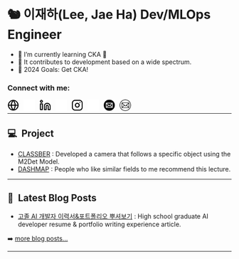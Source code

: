 # 🐿️ 이재하(Lee, Jae Ha) Dev/MLOps Engineer

- 🌱 I’m currently learning CKA 🤣
- 🌈 It contributes to development based on a wide spectrum.
- 🥅 2024 Goals: Get CKA!

### Connect with me:

[<img align="left" alt="Portfolio" src="./img/globe-light.svg" height="26px" style="padding-right:10px;" />](https://www.notion.so/taki0412/J-Curve-Ops-Engineer-c016f02cb9394d1a9a6db286a1778ee5?pvs=4#gh-light-mode-only)
[<img align="left" alt="Portfolio" src="./img/globe-dark.svg" height="26px" style="padding-right:10px;" />](https://www.notion.so/taki0412/J-Curve-Ops-Engineer-c016f02cb9394d1a9a6db286a1778ee5?pvs=4#gh-dark-mode-only)

[<img align="left" alt="LinkedIn" src="./img/linkedin-light.svg" height="26px" style="padding-right:10px;" />](https://linkedin.com/in/taki0412#gh-light-mode-only)
[<img align="left" alt="LinkedIn" src="./img/linkedin-dark.svg" height="26px" style="padding-right:10px;" />](https://linkedin.com/in/taki0412#gh-dark-mode-only)

[<img align="left" alt="Instagram" src="./img/instagram-light.svg" height="26px" style="padding-right:10px;" />](https://instagram.com/taki._.0412#gh-light-mode-only)
[<img align="left" alt="Instagram" src="./img/instagram-dark.svg" height="26px" style="padding-right:10px;" />](https://instagram.com/taki._.0412#gh-dark-mode-only)

[<img align="left" alt="Mail" src="./img/email-light.svg" height="26px" style="padding-right:10px;">](mailto:taki041210@naver.com#gh-dark-mode-only)
[<img align="left" alt="Mail" src="./img/email-dark.svg" height="26px" style="padding-right:10px;">](mailto:taki041210@naver.com#gh-light-mode-only)

<br />

---

## 💻&nbsp;&nbsp;Project

<!-- Project:START -->
- [CLASSBER](https://github.com/modeep/international-ai-competition-2022/tree/main/classber) : Developed a camera that follows a specific object using the M2Det Model.
- [DASHMAP](https://github.com/dash-map/dashmap-recommendation-system.git) : People who like similar fields to me recommend this lecture.
<!-- Project:END -->

---

## 📕&nbsp;&nbsp;Latest Blog Posts

<!-- BLOG-POST-LIST:START -->
- [고졸 AI 개발자 이력서&포트폴리오 뿌셔보기](https://velog.io/@taki0412/jaeha-portfolio) : High school graduate AI developer resume & portfolio writing experience article.
<!-- BLOG-POST-LIST:END -->

➡️ [more blog posts...][githubio]

---

[website]: https://taki0412.notion.site/J-Curve-Ops-Engineer-c016f02cb9394d1a9a6db286a1778ee5?pvs=4
[github]: https://github.com/ops-jaeha
[instagram]: https://instagram.com/taki._.0412
[linkedin]: https://linkedin.com/in/taki0412
[githubio]: https://ops-jaeha.github.io
